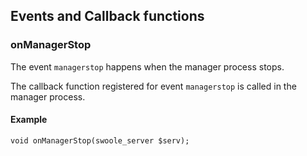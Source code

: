 ## Events and Callback functions 

### onManagerStop

The event `managerstop` happens when the manager process stops.

The callback function registered for event `managerstop` is called in the manager process.

#### Example

```
void onManagerStop(swoole_server $serv);
```
